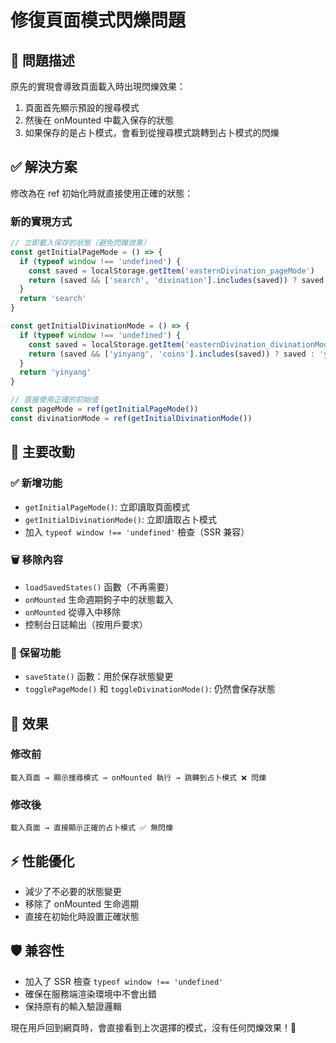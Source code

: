 # 修復頁面模式閃爍問題

## 🐛 問題描述
原先的實現會導致頁面載入時出現閃爍效果：
1. 頁面首先顯示預設的搜尋模式
2. 然後在 onMounted 中載入保存的狀態
3. 如果保存的是占卜模式，會看到從搜尋模式跳轉到占卜模式的閃爍

## ✅ 解決方案
修改為在 ref 初始化時就直接使用正確的狀態：

### 新的實現方式
```javascript
// 立即載入保存的狀態（避免閃爍效果）
const getInitialPageMode = () => {
  if (typeof window !== 'undefined') {
    const saved = localStorage.getItem('easternDivination_pageMode')
    return (saved && ['search', 'divination'].includes(saved)) ? saved : 'search'
  }
  return 'search'
}

const getInitialDivinationMode = () => {
  if (typeof window !== 'undefined') {
    const saved = localStorage.getItem('easternDivination_divinationMode')
    return (saved && ['yinyang', 'coins'].includes(saved)) ? saved : 'yinyang'
  }
  return 'yinyang'
}

// 直接使用正確的初始值
const pageMode = ref(getInitialPageMode())
const divinationMode = ref(getInitialDivinationMode())
```

## 🔧 主要改動

### ✅ 新增功能
- `getInitialPageMode()`: 立即讀取頁面模式
- `getInitialDivinationMode()`: 立即讀取占卜模式
- 加入 `typeof window !== 'undefined'` 檢查（SSR 兼容）

### 🗑️ 移除內容
- `loadSavedStates()` 函數（不再需要）
- `onMounted` 生命週期鉤子中的狀態載入
- `onMounted` 從導入中移除
- 控制台日誌輸出（按用戶要求）

### 📝 保留功能
- `saveState()` 函數：用於保存狀態變更
- `togglePageMode()` 和 `toggleDivinationMode()`: 仍然會保存狀態

## 🎯 效果

### 修改前
```
載入頁面 → 顯示搜尋模式 → onMounted 執行 → 跳轉到占卜模式 ❌ 閃爍
```

### 修改後  
```
載入頁面 → 直接顯示正確的占卜模式 ✅ 無閃爍
```

## ⚡ 性能優化
- 減少了不必要的狀態變更
- 移除了 onMounted 生命週期
- 直接在初始化時設置正確狀態

## 🛡️ 兼容性
- 加入了 SSR 檢查 `typeof window !== 'undefined'`
- 確保在服務端渲染環境中不會出錯
- 保持原有的輸入驗證邏輯

現在用戶回到網頁時，會直接看到上次選擇的模式，沒有任何閃爍效果！🎉
